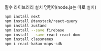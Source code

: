 필수 라이브러리 설치 명령어(node.js는 따로 설치)

```bash
npm install next
npm install @tanstack/react-query
npm install zustand
npm install --save firebase
npm install --save react react-dom
npm install classnames
npm i react-kakao-maps-sdk
```
